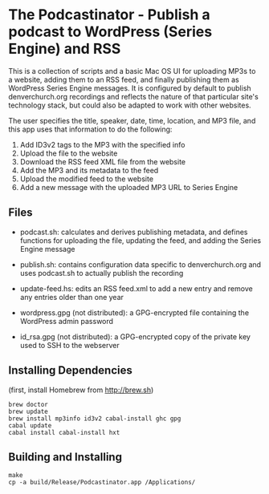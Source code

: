 The Podcastinator - Publish a podcast to WordPress (Series Engine) and RSS
==========================================================================

This is a collection of scripts and a basic Mac OS UI for uploading
MP3s to a website, adding them to an RSS feed, and finally publishing
them as WordPress Series Engine messages.  It is configured by default
to publish denverchurch.org recordings and reflects the nature of that
particular site's technology stack, but could also be adapted to work
with other websites.

The user specifies the title, speaker, date, time, location, and MP3
file, and this app uses that information to do the following:

  1. Add ID3v2 tags to the MP3 with the specified info
  2. Upload the file to the website
  3. Download the RSS feed XML file from the website
  4. Add the MP3 and its metadata to the feed
  5. Upload the modified feed to the website
  6. Add a new message with the uploaded MP3 URL to Series Engine


Files
-----

  * podcast.sh: calculates and derives publishing metadata, and
    defines functions for uploading the file, updating the feed, and
    adding the Series Engine message

  * publish.sh: contains configuration data specific to
    denverchurch.org and uses podcast.sh to actually publish the
    recording

  * update-feed.hs: edits an RSS feed.xml to add a new entry and
    remove any entries older than one year

  * wordpress.gpg (not distributed): a GPG-encrypted file containing
    the WordPress admin password

  * id_rsa.gpg (not distributed): a GPG-encrypted copy of the private
    key used to SSH to the webserver


Installing Dependencies
-----------------------

  (first, install Homebrew from http://brew.sh)

    brew doctor
    brew update
    brew install mp3info id3v2 cabal-install ghc gpg
    cabal update
    cabal install cabal-install hxt


Building and Installing
-----------------------

    make
    cp -a build/Release/Podcastinator.app /Applications/
